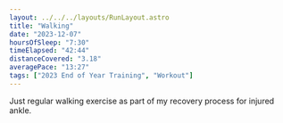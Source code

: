 ```yaml
---
layout: ../../../layouts/RunLayout.astro
title: "Walking"
date: "2023-12-07"
hoursOfSleep: "7:30"
timeElapsed: "42:44"
distanceCovered: "3.18"
averagePace: "13:27"
tags: ["2023 End of Year Training", "Workout"]
---
```


Just regular walking exercise as part of my recovery process for injured ankle.
